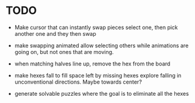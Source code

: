 # TODO

* Make cursor that can instantly swap pieces
    select one, then pick another one and they then swap

* make swapping animated
    allow selecting others while animations are going on, but not ones that are moving.

* when matching halves line up, remove the hex from the board

* make hexes fall to fill space left by missing hexes
    explore falling in unconventional directions. Maybe towards center?

* generate solvable puzzles where the goal is to eliminate all the hexes

